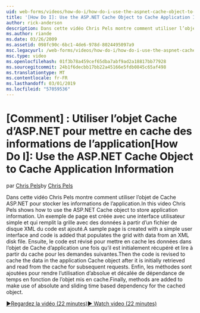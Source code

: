 ```yaml
---
uid: web-forms/videos/how-do-i/how-do-i-use-the-aspnet-cache-object-to-cache-application-information
title: '[How Do I]: Use the ASP.NET Cache Object to Cache Application Information | Microsoft Docs'
author: rick-anderson
description: Dans cette vidéo Chris Pels montre comment utiliser l’objet de Cache ASP.NET pour stocker les informations de l’application. Un exemple de page est créée avec une interface utilisateur simple un...
ms.author: riande
ms.date: 03/26/2009
ms.assetid: 098fc90c-6bc1-4de6-978d-8024495097a9
msc.legacyurl: /web-forms/videos/how-do-i/how-do-i-use-the-aspnet-cache-object-to-cache-application-information
msc.type: video
ms.openlocfilehash: 01f3b78a459cef65dba7abf9ad2a18817bb77928
ms.sourcegitcommit: 24b1f6decbb17bb22a45166e5fdb0845c65af498
ms.translationtype: MT
ms.contentlocale: fr-FR
ms.lasthandoff: 03/01/2019
ms.locfileid: "57059536"
---
```

<a name="how-do-i-use-the-aspnet-cache-object-to-cache-application-information"></a><span data-ttu-id="18617-103">[Comment] : Utiliser l’objet Cache d’ASP.NET pour mettre en cache des informations de l’application</span><span class="sxs-lookup"><span data-stu-id="18617-103">[How Do I]: Use the ASP.NET Cache Object to Cache Application Information</span></span>
====================
<span data-ttu-id="18617-104">par [Chris Pels](https://twitter.com/chrispels)</span><span class="sxs-lookup"><span data-stu-id="18617-104">by [Chris Pels](https://twitter.com/chrispels)</span></span>

<span data-ttu-id="18617-105">Dans cette vidéo Chris Pels montre comment utiliser l’objet de Cache ASP.NET pour stocker les informations de l’application.</span><span class="sxs-lookup"><span data-stu-id="18617-105">In this video Chris Pels shows how to use the ASP.NET Cache object to store application information.</span></span> <span data-ttu-id="18617-106">Un exemple de page est créée avec une interface utilisateur simple et qui remplit la grille avec des données à partir d’un fichier de disque XML du code est ajouté.</span><span class="sxs-lookup"><span data-stu-id="18617-106">A sample page is created with a simple user interface and code is added that populates the grid with data from an XML disk file.</span></span> <span data-ttu-id="18617-107">Ensuite, le code est révisé pour mettre en cache les données dans l’objet de Cache d’application une fois qu’il est initialement récupéré et lire à partir du cache pour les demandes suivantes.</span><span class="sxs-lookup"><span data-stu-id="18617-107">Then the code is revised to cache the data in the application Cache object after it is initially retrieved and read from the cache for subsequent requests.</span></span> <span data-ttu-id="18617-108">Enfin, les méthodes sont ajoutées pour rendre l’utilisation d’absolue et décalée de dépendance de temps en fonction de l’objet mis en cache.</span><span class="sxs-lookup"><span data-stu-id="18617-108">Finally, methods are added to make use of absolute and sliding time based dependency for the cached object.</span></span>

[<span data-ttu-id="18617-109">&#9654;Regardez la vidéo (22 minutes)</span><span class="sxs-lookup"><span data-stu-id="18617-109">&#9654; Watch video (22 minutes)</span></span>](https://channel9.msdn.com/Blogs/ASP-NET-Site-Videos/how-do-i-use-the-aspnet-cache-object-to-cache-application-information)
